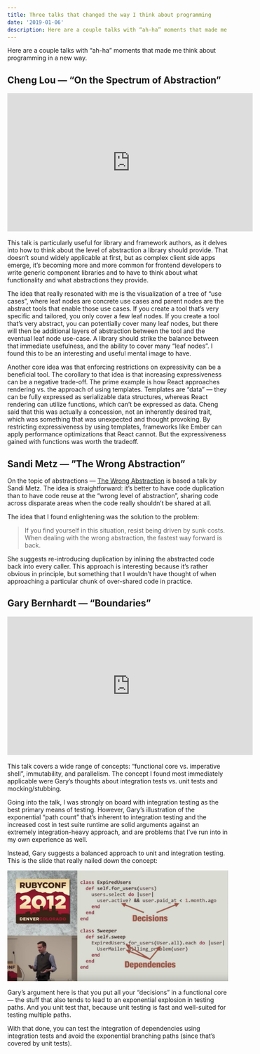 ```yaml
---
title: Three talks that changed the way I think about programming
date: '2019-01-06'
description: Here are a couple talks with “ah-ha” moments that made me think about programming in a new way.
---
```


Here are a couple talks with “ah-ha” moments that made me think about programming in a new way.

## Cheng Lou — “On the Spectrum of Abstraction”

<iframe width="560" height="315" src="https://www.youtube.com/embed/mVVNJKv9esE" frameborder="0" allow="accelerometer; autoplay; encrypted-media; gyroscope; picture-in-picture" allowfullscreen></iframe>

This talk is particularly useful for library and framework authors, as it delves into how to think about the level of abstraction a library should provide. That doesn’t sound widely applicable at first, but as complex client side apps emerge, it’s becoming more and more common for frontend developers to write generic component libraries and to have to think about what functionality and what abstractions they provide.

The idea that really resonated with me is the visualization of a tree of “use cases”, where leaf nodes are concrete use cases and parent nodes are the abstract tools that enable those use cases. If you create a tool that’s very specific and tailored, you only cover a few leaf nodes. If you create a tool that’s very abstract, you can potentially cover many leaf nodes, but there will then be additional layers of abstraction between the tool and the eventual leaf node use-case. A library should strike the balance between that immediate usefulness, and the ability to cover many “leaf nodes”. I found this to be an interesting and useful mental image to have.

Another core idea was that enforcing restrictions on expressivity can be a beneficial tool. The corollary to that idea is that increasing expressiveness can be a negative trade-off. The prime example is how React approaches rendering vs. the approach of using templates. Templates are “data” — they can be fully expressed as serializable data structures, whereas React rendering can utilize functions, which can’t be expressed as data. Cheng said that this was actually a concession, not an inherently desired trait, which was something that was unexpected and thought provoking. By restricting expressiveness by using templates, frameworks like Ember can apply performance optimizations that React cannot. But the expressiveness gained with functions was worth the tradeoff.

## Sandi Metz — ”The Wrong Abstraction”

On the topic of abstractions — [The Wrong Abstraction](https://www.sandimetz.com/blog/2016/1/20/the-wrong-abstraction) is based a talk by Sandi Metz. The idea is straightforward: it’s better to have code duplication than to have code reuse at the “wrong level of abstraction”, sharing code across disparate areas when the code really shouldn’t be shared at all.

The idea that I found enlightening was the solution to the problem:

> If you find yourself in this situation, resist being driven by sunk costs. When dealing with the wrong abstraction, the fastest way forward is back.

She suggests re-introducing duplication by inlining the abstracted code back into every caller. This approach is interesting because it’s rather obvious in principle, but something that I wouldn’t have thought of when approaching a particular chunk of over-shared code in practice.

## Gary Bernhardt — “Boundaries”

<iframe width="560" height="315" src="https://www.youtube.com/embed/yTkzNHF6rMs" frameborder="0" allow="accelerometer; autoplay; encrypted-media; gyroscope; picture-in-picture" allowfullscreen></iframe>

This talk covers a wide range of concepts: “functional core vs. imperative shell”, immutability, and parallelism. The concept I found most immediately applicable were Gary’s thoughts about integration tests vs. unit tests and mocking/stubbing.

Going into the talk, I was strongly on board with integration testing as the best primary means of testing. However, Gary’s illustration of the exponential “path count” that’s inherent to integration testing and the increased cost in test suite runtime are solid arguments against an extremely integration-heavy approach, and are problems that I’ve run into in my own experience as well.

Instead, Gary suggests a balanced approach to unit and integration testing. This is the slide that really nailed down the concept:

![boundaries slide](./boundaries-slide.png)

Gary’s argument here is that you put all your “decisions” in a functional core — the stuff that also tends to lead to an exponential explosion in testing paths. And you unit test that, because unit testing is fast and well-suited for testing multiple paths.

With that done, you can test the integration of dependencies using integration tests and avoid the exponential branching paths (since that’s covered by unit tests).
